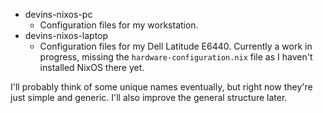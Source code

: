 - devins-nixos-pc
  - Configuration files for my workstation.
- devins-nixos-laptop
  - Configuration files for my Dell Latitude E6440. Currently a work in progress, missing the `hardware-configuration.nix` file as I haven't installed NixOS there yet.

I'll probably think of some unique names eventually, but right now they're just simple and generic. I'll also improve the general structure later.